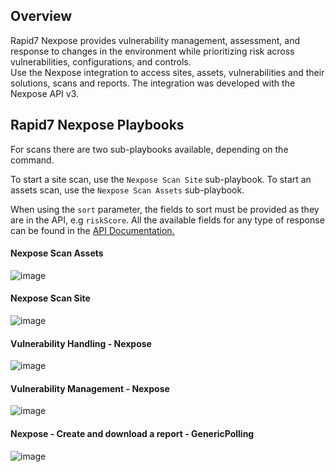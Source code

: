 Overview
-
Rapid7 Nexpose provides vulnerability management, assessment, and
response to changes in the environment while prioritizing risk across
vulnerabilities, configurations, and controls.\
Use the Nexpose integration to access sites, assets, vulnerabilities and
their solutions, scans and reports. The integration was developed with
the Nexpose API v3.

Rapid7 Nexpose Playbooks
-
For scans there are two sub-playbooks available, depending on the command.

To start a site scan, use
the `Nexpose Scan Site` sub-playbook. To start an assets scan, use
the `Nexpose Scan Assets` sub-playbook.

When using the `sort` parameter, the fields to sort must be provided as
they are in the API, e.g `riskScore`. All the available fields for any
type of response can be found in the [API Documentation.](https://help.rapid7.com/insightvm/en-us/api/index.html#tag/Asset)

#### Nexpose Scan Assets

![image](./doc_files/Scan_Assets_-_Nexpose.png)

#### Nexpose Scan Site

![image](./doc_files/Scan_Site_-_Nexpose.png)

#### Vulnerability Handling - Nexpose

![image](./doc_files/Vulnerability_Handling_-_Nexpose.png)

#### Vulnerability Management - Nexpose

![image](./doc_files/Vulnerability_Management_-_Nexpose.png)

#### Nexpose - Create and download a report - GenericPolling

![image](./doc_files/Nexpose_-_Create_and_download_a_report.png)
